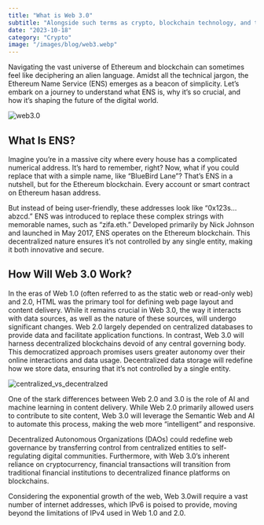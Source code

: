 ```yaml
---
title: "What is Web 3.0"
subtitle: "Alongside such terms as crypto, blockchain technology, and the metaverse, Web 3.0 is one of the biggest buzzwords of our time. Behind it lies the idea of a whole new internet that is supposed to bring about a real revolution."
date: "2023-10-18"
category: "Crypto"
image: "/images/blog/web3.webp"
---
```


Navigating the vast universe of Ethereum and blockchain can sometimes feel like deciphering an alien language. Amidst all the technical jargon, the Ethereum Name Service (ENS) emerges as a beacon of simplicity. Let’s embark on a journey to understand what ENS is, why it’s so crucial, and how it’s shaping the future of the digital world.

![web3.0](/images/blog/web3.webp)

## What Is ENS? 

Imagine you’re in a massive city where every house has a complicated numerical address. It’s hard to remember, right? Now, what if you could replace that with a simple name, like “BlueBird Lane”? That’s ENS in a nutshell, but for the Ethereum blockchain. Every account or smart contract on Ethereum hasan address. 

But instead of being user-friendly, these addresses look like “0x123s…abzcd.” ENS was introduced to replace these complex strings with memorable names, such as “zifa.eth.” Developed primarily by Nick Johnson and launched in May 2017, ENS operates on the Ethereum blockchain. This decentralized nature ensures it’s not controlled by any single entity, making it both innovative and secure.


## How Will Web 3.0 Work?

In the eras of Web 1.0 (often referred to as the static web or read-only web) and 2.0, HTML was the primary tool for defining web page layout and content delivery. While it remains crucial in Web 3.0, the way it interacts with data sources, as well as the nature
of these sources, will undergo significant changes. Web 2.0 largely depended on centralized databases to provide data and facilitate application functions. In contrast, Web 3.0 will harness decentralized blockchains devoid of any central governing body. This democratized approach promises users greater autonomy over their online interactions and data usage. Decentralized data storage will redefine how we store data, ensuring that it’s not controlled by a single entity.

![centralized_vs_decentralzed](/images/blog/centralized_vs_decentralzed.webp)

One of the stark differences between Web 2.0 and 3.0 is the role of AI and machine learning in content delivery. While Web 2.0 primarily allowed users to contribute to site content, Web 3.0 will leverage the Semantic Web and AI to automate this process, making the web more “intelligent” and responsive.

Decentralized Autonomous Organizations (DAOs) could redefine web governance by transferring control from centralized entities to self-regulating digital communities. Furthermore, with Web 3.0’s inherent reliance on cryptocurrency, financial transactions will transition from traditional financial institutions to decentralized finance platforms on blockchains. 

Considering the exponential growth of the web, Web 3.0will require a vast number of internet addresses, which IPv6 is poised to provide, moving beyond the limitations of IPv4 used in Web 1.0 and 2.0. 



